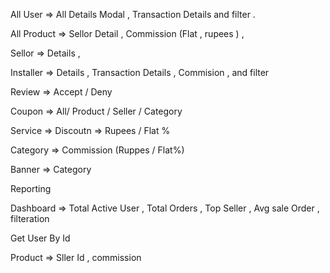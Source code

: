 <!-- @format -->

All User => All Details Modal , Transaction Details and filter .

All Product => Sellor Detail , Commission (Flat , rupees ) ,

Sellor => Details ,

Installer => Details , Transaction Details , Commision , and filter

Review => Accept / Deny

Coupon => All/ Product / Seller / Category

Service => Discoutn => Rupees / Flat %

Category => Commission (Ruppes / Flat%)

Banner => Category

Reporting

<!--  -->

Dashboard => Total Active User , Total Orders , Top Seller , Avg sale Order , filteration

Get User By Id

Product => Sller Id , commission
